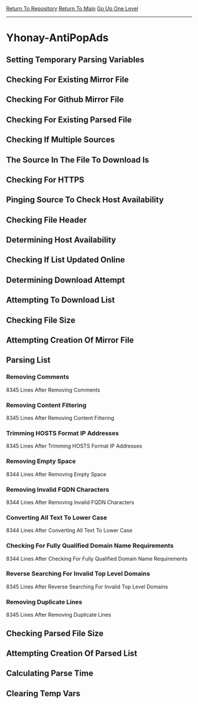 [Return To Repository](https://github.com/deathbybandaid/piholeparser/)
[Return To Main](https://github.com/deathbybandaid/piholeparser/blob/master/RecentRunLogs/Mainlog.md)
[Go Up One Level](https://github.com/deathbybandaid/piholeparser/blob/master/RecentRunLogs/TopLevelScripts/30-Processing-External-Blacklists.md)
____________________________________
# Yhonay-AntiPopAds
## Setting Temporary Parsing Variables
## Checking For Existing Mirror File
## Checking For Github Mirror File
## Checking For Existing Parsed File
## Checking If Multiple Sources
## The Source In The File To Download Is
## Checking For HTTPS
## Pinging Source To Check Host Availability
## Checking File Header
## Determining Host Availability
## Checking If List Updated Online
## Determining Download Attempt
## Attempting To Download List
## Checking File Size
## Attempting Creation Of Mirror File
## Parsing List
### Removing Comments
8345 Lines After Removing Comments
### Removing Content Filtering
8345 Lines After Removing Content Filtering
### Trimming HOSTS Format IP Addresses
8345 Lines After Trimming HOSTS Format IP Addresses
### Removing Empty Space
8344 Lines After Removing Empty Space
### Removing Invalid FQDN Characters
8344 Lines After Removing Invalid FQDN Characters
### Converting All Text To Lower Case
8344 Lines After Converting All Text To Lower Case
### Checking For Fully Qualified Domain Name Requirements
8344 Lines After Checking For Fully Qualified Domain Name Requirements
### Reverse Searching For Invalid Top Level Domains
8345 Lines After Reverse Searching For Invalid Top Level Domains
### Removing Duplicate Lines
8345 Lines After Removing Duplicate Lines
## Checking Parsed File Size
## Attempting Creation Of Parsed List
## Calculating Parse Time
## Clearing Temp Vars
